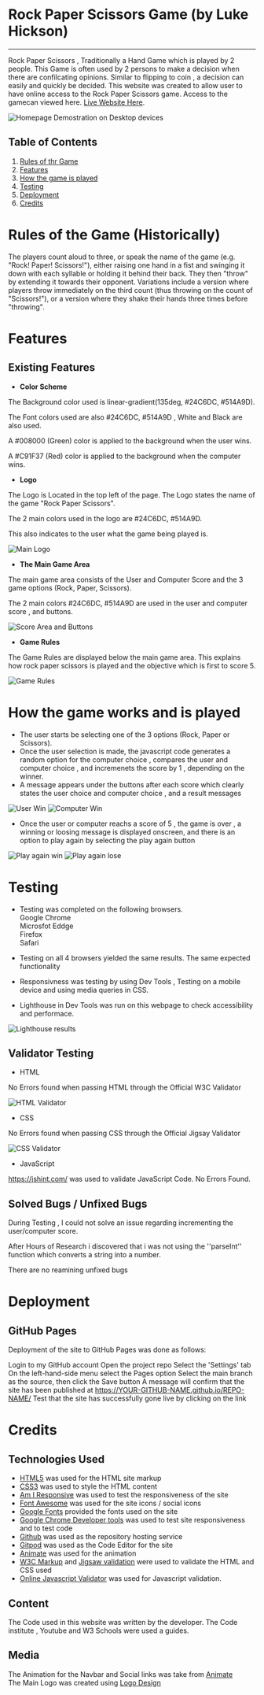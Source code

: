 # Rock Paper Scissors Game (by Luke Hickson)
<hr>

Rock Paper Scissors , Traditionally a Hand Game which is played by 2 people. This Game is often used by 2 persons to make a decision when there are confilcating opinions.
Similar to flipping to coin , a decision can easily and quickly be decided. This website was created to allow user to have online access to the Rock Paper Scissors game.
Access to the gamecan viewed here.  [Live Website Here](https://hluke93.github.io/ms2/).

![Homepage Demostration on Desktop devices](./read-me/desktopviewREADME.png)


## Table of Contents

1. [Rules of thr Game ](#rules)
2. [Features](#features)
3. [How the game is played](#howthegameisplayed)
4. [Testing](#testing)
5. [Deployment](#deployment)
6. [Credits](#credits)


# Rules of the Game (Historically)


The players count aloud to three, or speak the name of the game (e.g. "Rock! Paper! Scissors!"), either raising one hand in a fist and swinging it down with each syllable or holding it behind their back. They then "throw" by extending it towards their opponent. Variations include a version where players throw immediately on the third count (thus throwing on the count of "Scissors!"), or a version where they shake their hands three times before "throwing".

# Features


## Existing Features


* **Color Scheme**

The Background color used is linear-gradient(135deg, #24C6DC, #514A9D). <br>

The Font colors used are also #24C6DC, #514A9D , White and Black are also used. <br>

A #008000 (Green) color is applied to the background when the user wins. <br>

A #C91F37 (Red) color is applied to the background when the computer wins.


* **Logo**

The Logo is Located in the top left of the page. The Logo states the name of the game "Rock Paper Scissors".<br>

The 2 main colors used in the logo are #24C6DC, #514A9D.<br>

This also indicates to the user what the game being played is.<br>

![Main Logo](./assets/images/logo.png)


* **The Main Game Area**

The main game area consists of the User and Computer Score and the 3 game options (Rock, Paper, Scissors). <br>

The 2 main colors #24C6DC, #514A9D are used in the user and computer score , and buttons. <br>

![Score Area and Buttons](./read-me/choicesREADME.png)


* **Game Rules**

The Game Rules are displayed below the main game area. This explains how rock paper scissors is played and the objective which is first to score 5. <br>

![Game Rules](./read-me//gamerulesREADME.png)


# How the game works and is played

* The user starts be selecting one of the 3 options (Rock, Paper or Scissors).
* Once the user selection is made, the javascript code generates a random  option for the computer choice , compares the user and computer choice , and incremenets the score by 1 , depending on the winner.
* A message appears under the buttons after each score which clearly states the user choice and computer choice , and a result messages <br>

 ![User Win](./read-me/usercorrectchoicescreenREADME.png) ![Computer Win](./read-me/computercorrectchoicescreenREADME.png)

* Once the user or computer reachs a score of 5 , the game is over , a winning or loosing message is displayed onscreen, and there is an option to play again by selecting the play again button <br>

![Play again win](./read-me/playagainwinscreenREADME.png) ![Play again lose](./read-me/playagainlosescreenREADME.png)


# Testing

* Testing was completed on the following browsers.<br>
Google Chrome <br>
Microsfot Eddge <br>
Firefox <br>
Safari

* Testing on all 4 browsers yielded the same results. The same expected functionality

* Responsivness was testing by using Dev Tools , Testing on a mobile device and using media queries in CSS.

* Lighthouse in Dev Tools was run on this webpage to check accessibility and performace. <br>

![Lighthouse results](./read-me/lighthouseREADME.png)

## Validator Testing

* HTML

No Errors found when passing HTML through the Official W3C Validator <br>

![HTML Validator](./read-me/htmlvalidatorREADME.png)

* CSS

No Errors found when passing CSS through the Official Jigsay Validator <br>

![CSS Validator](./read-me/cssvalidatorREADME.png)

* JavaScript

https://jshint.com/ was used to validate JavaScript Code. No Errors Found.

## Solved Bugs / Unfixed Bugs

During Testing , I could not solve an issue regarding incrementing the user/computer score. 

After Hours of Research i discovered that i was not using the ''parseInt'' function which converts a string into a number.

There are no reamining unfixed bugs

# Deployment

## GitHub Pages

Deployment of the site to GitHub Pages was done as follows:


Login to my GitHub account
Open the project repo
Select the 'Settings' tab
On the left-hand-side menu select the Pages option
Select the main branch as the source, then click the Save button
A message will confirm that the site has been published at https://YOUR-GITHUB-NAME.github.io/REPO-NAME/
Test that the site has successfully gone live by clicking on the link


# Credits

## Technologies Used

* [HTML5](https://en.wikipedia.org/wiki/HTML5) was used for the HTML site markup
* [CSS3](https://en.wikipedia.org/wiki/CSS#CSS_3) was used to style the HTML content
* [Am I Responsive](http://ami.responsivedesign.is/) was used to test the responsiveness of the site
* [Font Awesome](https://fontawesome.com/) was used for the site icons / social icons
* [Google Fonts](https://fonts.google.com/) provided the fonts used on the site
* [Google Chrome Developer tools](https://developer.chrome.com/docs/devtools/) was used to test site responsiveness and to test code
* [Github](https://github.com/HLuke93) was used as the repository hosting service
* [Gitpod](https://www.gitpod.io/) was used as the Code Editor for the site
* [Animate](https://animate.style/) was used for the animation
* [W3C Markup](https://validator.w3.org/) and [Jigsaw validation](https://jigsaw.w3.org/) were used to validate the HTML and CSS used
* [Online Javascript Validator](https://jshint.com/) was used for Javascript validation.

## Content 


The Code used in this website was written by the developer.
The Code institute , Youtube and W3 Schools were used a guides.


## Media


The Animation for the Navbar and Social links was take from [Animate](https://animate.style/)
<br>
The Main Logo was created using [Logo Design](https://www.freelogodesign.org/)

